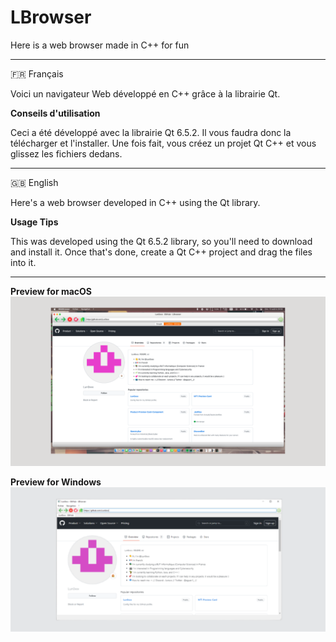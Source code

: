 # LBrowser
Here is a web browser made in C++ for fun

-------------------------------------------------------------------------------------------------------------------------------------------------------------------

🇫🇷 Français

Voici un navigateur Web développé en C++ grâce à la librairie Qt.

**Conseils d'utilisation**

Ceci a été développé avec la librairie Qt 6.5.2. Il vous faudra donc la télécharger et l'installer.
Une fois fait, vous créez un projet Qt C++ et vous glissez les fichiers dedans.

-------------------------------------------------------------------------------------------------------------------------------------------------------------------

🇬🇧 English

Here's a web browser developed in C++ using the Qt library.

**Usage Tips**

This was developed using the Qt 6.5.2 library, so you'll need to download and install it.
Once that's done, create a Qt C++ project and drag the files into it.

-------------------------------------------------------------------------------------------------------------------------------------------------------------------

**Preview for macOS**
![Preview for macOS](macOS_preview.png)

**Preview for Windows**
![Preview for Windows](w10_preview.png)
